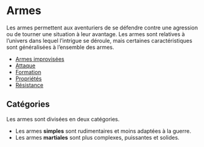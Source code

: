 # Armes

Les armes permettent aux aventuriers de se défendre contre une agression ou de tourner une situation à leur avantage. Les armes sont relatives à l’univers dans lequel l’intrigue se déroule, mais certaines caractéristiques sont généralisées à l’ensemble des armes.

- [Armes improvisées](/docs/equipement/armes/improvisees.md)
- [Attaque](/docs/equipement/armes/attaque.md)
- [Formation](/docs/equipement/armes/formation.md)
- [Propriétés](/docs/equipement/armes/proprietes.md)
- [Résistance](/docs/equipement/armes/resistance.md)

## Catégories

Les armes sont divisées en deux catégories.

- Les armes **simples** sont rudimentaires et moins adaptées à la guerre.
- Les armes **martiales** sont plus complexes, puissantes et solides.
